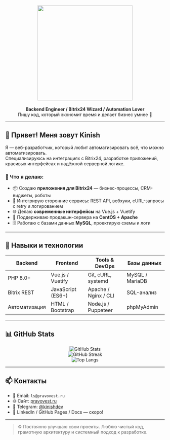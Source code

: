 <h1 align="center">
  <img src="https://pravovest.ru/bitrix/app/kinish.svg" width="300" />
</h1>

<p align="center">
  <b>Backend Engineer / Bitrix24 Wizard / Automation Lover</b><br/>
  Пишу код, который экономит время и делает бизнес умнее 🧠
</p>

---

## 👋 Привет! Меня зовут Kinish

Я — веб-разработчик, который любит автоматизировать всё, что можно автоматизировать.  
Специализируюсь на интеграциях с Bitrix24, разработке приложений, красивых интерфейсах и надёжной серверной логике.

### 🚀 Что я делаю:

- 📦 Создаю **приложения для Bitrix24** — бизнес-процессы, CRM-виджеты, роботы
- 🔄 Интегрирую сторонние сервисы: REST API, вебхуки, cURL-запросы с retry и логированием
- 🌐 Делаю **современные интерфейсы** на Vue.js + Vuetify
- 🧰 Поддерживаю продакшн-сервера на **CentOS + Apache**
- 🗄 Работаю с базами данных **MySQL**, проектирую схемы и логи

---

## 🧠 Навыки и технологии

| Backend       | Frontend          | Tools & DevOps         | Базы данных     |
| ------------- | ----------------- | ----------------------- | ---------------- |
| PHP 8.0+      | Vue.js / Vuetify  | Git, cURL, systemd      | MySQL / MariaDB  |
| Bitrix REST   | JavaScript (ES6+) | Apache / Nginx / CLI    | SQL-анализ       |
| Автоматизация | HTML / Bootstrap  | Node.js / Puppeteer     | phpMyAdmin       |

---

## 📊 GitHub Stats

<p align="center">
  <img src="https://github-readme-stats.vercel.app/api?username=kinishdev&show_icons=true&theme=tokyonight&hide_border=true" alt="GitHub Stats" />
  <br/>
  <img src="https://github-readme-streak-stats.herokuapp.com?user=kinishdev&theme=tokyonight&hide_border=true" alt="GitHub Streak" />
  <br/>
  <img src="https://github-readme-stats.vercel.app/api/top-langs/?username=kinishdev&layout=compact&theme=tokyonight&hide_border=true" alt="Top Langs" />
</p>

---

## 📫 Контакты

- 📧 Email: `ls@pravovest.ru`
- 🌐 Сайт: [pravovest.ru](https://pravovest.ru)
- 🧠 Telegram: [@kinishdev](https://t.me/kinishdev)
- 🔗 LinkedIn / GitHub Pages / Docs — скоро!

---

> ⚙️ Постоянно улучшаю свои проекты. Люблю чистый код, грамотную архитектуру и системный подход к разработке.
